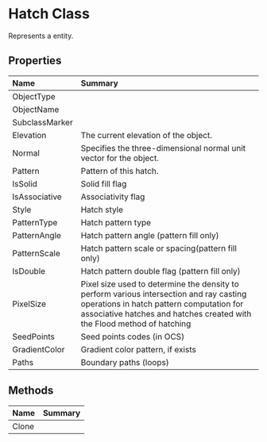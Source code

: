 # Hatch Class

Represents a <see cref="T:ACadSharp.Entities.Hatch" /> entity.

## Properties

| Name | Summary | 
| :- | :- | 
| ObjectType |  | 
| ObjectName |  | 
| SubclassMarker |  | 
| Elevation | The current elevation of the object. | 
| Normal | Specifies the three-dimensional normal unit vector for the object. | 
| Pattern | Pattern of this hatch. | 
| IsSolid | Solid fill flag | 
| IsAssociative | Associativity flag | 
| Style | Hatch style | 
| PatternType | Hatch pattern type | 
| PatternAngle | Hatch pattern angle (pattern fill only) | 
| PatternScale | Hatch pattern scale or spacing(pattern fill only) | 
| IsDouble | Hatch pattern double flag (pattern fill only) | 
| PixelSize | Pixel size used to determine the density to perform various intersection and ray casting operations in hatch pattern computation for associative hatches and hatches created with the Flood method of hatching | 
| SeedPoints | Seed points codes (in OCS) | 
| GradientColor | Gradient color pattern, if exists | 
| Paths | Boundary paths (loops) | 

## Methods

| Name | Summary | 
| :- | :- | 
| Clone |  | 


